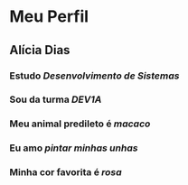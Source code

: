 # Meu Perfil

## Alícia Dias 

### Estudo _Desenvolvimento de Sistemas_

### Sou da turma _DEV1A_

### Meu animal predileto é _macaco_

### Eu amo _pintar minhas unhas_

### Minha cor favorita é _rosa_ 

 